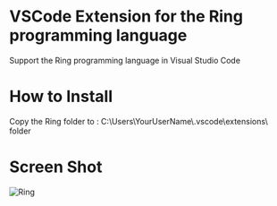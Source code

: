VSCode Extension for the Ring programming language
==================================================

Support the Ring programming language in Visual Studio Code

How to Install
==============

Copy the Ring folder to : C:\Users\YourUserName\\.vscode\extensions\ folder

Screen Shot
===========

![Ring](https://github.com/ring-lang/ring/blob/master/editor/vscode/ringinvscode.png)
